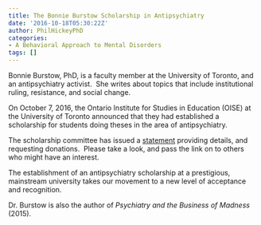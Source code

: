 ```yaml
---
title: The Bonnie Burstow Scholarship in Antipsychiatry
date: '2016-10-18T05:30:22Z'
author: PhilHickeyPhD
categories:
- A Behavioral Approach to Mental Disorders
tags: []
---
```


Bonnie Burstow, PhD, is a faculty member at the University of Toronto, and an antipsychiatry activist.  She writes about topics that include institutional ruling, resistance, and social change.

On October 7, 2016, the Ontario Institute for Studies in Education (OISE) at the University of Toronto announced that they had established a scholarship for students doing theses in the area of antipsychiatry.

The scholarship committee has issued a <a href="https://www.madinamerica.com/2016/10/bonnie-burstow-scholarship-antipsychiatry-campaign-launched/">statement</a> providing details, and requesting donations.  Please take a look, and pass the link on to others who might have an interest.

The establishment of an antipsychiatry scholarship at a prestigious, mainstream university takes our movement to a new level of acceptance and recognition.

Dr. Burstow is also the author of <em>Psychiatry and the Business of Madness</em> (2015).